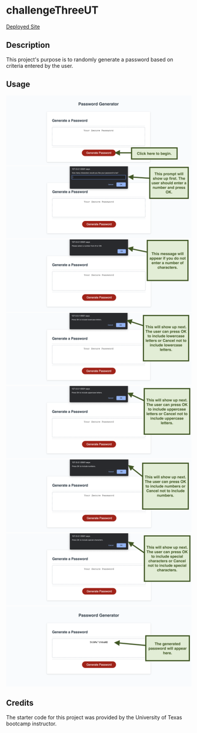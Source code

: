 # challengeThreeUT

<a href="https://l-jones-hub.github.io/Password-Generator/" title="" target="_blank">Deployed Site</a>

## Description

This project's purpose is to randomly generate a password based on criteria entered by the user.

## Usage

![The user should click on the red "Generate Password" button to begin.](./Assets/pg1.png)
![A prompt will popup asking the user to enter how many characters they want to be in their password.](./Assets/pg2.png)
![If the user does not enter a number, they will receive a message asking them to enter a number.](./Assets/pg3.png)
![Next, the user will see a popup asking if they want to include lowercase letters. The user clicks OK for yes and Cancel for no.](./Assets/pg4.png)
![Next, the user will see a popup asking if they want to include uppercase letters. The user clicks OK for yes and Cancel for no.](./Assets/pg5.png)
![Next, the user will see a popup asking if they want to include numbers. The user clicks OK for yes and Cancel for no.](./Assets/pg6.png)
![Next, the user will see a popup asking if they want to include special characters. The user clicks OK for yes and Cancel for no.](./Assets/pg7.png)
![Next, the generated password will show in the dashed border box on the screen.](./Assets/pg8.png)

## Credits

The starter code for this project was provided by the University of Texas bootcamp instructor.
